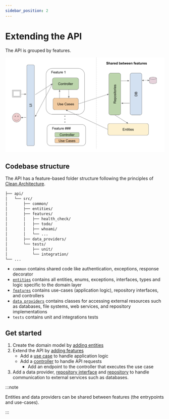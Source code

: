 ```yaml
---
sidebar_position: 2
---
```


# Extending the API

The API is grouped by features.

![Features](/img/features.png)

## Codebase structure

The API has a feature-based folder structure following the principles of [Clean Architecture](../01-architecture.md). 

```
├── api/
│   └── src/
│       ├── common/
│       ├── entities/ 
│       ├── features/ 
│       │   ├── health_check/
│       │   ├── todo/
│       │   ├── whoami/
│       │   └── ...
│       ├── data_providers/
│       └── tests/
│           ├── unit/
│           └── integration/       
└── ...
```

- `common` contains shared code like authentication, exceptions, response decorator
- [`entities`](02-adding-entities.md) contains all entities, enums, exceptions, interfaces, types and logic specific to the domain layer
- [`features`](adding-features) contains use-cases (application logic), repository interfaces, and controllers
- [`data providers`](adding-data-providers) contains classes for accessing external resources such as databases, file systems, web services, and repository implementations
- `tests` contains unit and integrations tests 

## Get started 

1. Create the domain model by [adding entities](02-adding-entities.md)
2. Extend the API by [adding features](adding-features)
   * Add a [use case](adding-features/02-use-cases.md) to handle application logic 
   * Add a [controller](adding-features/01-controllers.md) to handle API requests
      * Add an endpoint to the controller that executes the use case
3. Add a data provider, [repository interface](adding-data-providers/02-repository-interfaces.md) and [repository](adding-data-providers/03-repositories.md) to handle communication to external services such as databases.


:::note

Entities and data providers can be shared between features (the entrypoints and use-cases).

:::